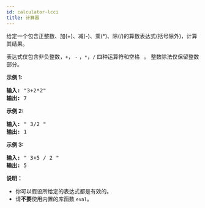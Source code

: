 ```yaml
---
id: calculator-lcci
title: 计算器
---
```

给定一个包含正整数、加(+)、减(-)、乘(*)、除(/)的算数表达式(括号除外)，计算其结果。

表达式仅包含非负整数，<code>+</code>， <code>-</code> ，<code>*</code>，<code>/</code> 四种运算符和空格 <code> </code>。 整数除法仅保留整数部分。

**示例 1:**


<pre><strong>输入: </strong>&#34;3+2*2&#34;<br/><strong>输出:</strong> 7<br/></pre>

**示例 2:**


<pre><strong>输入:</strong> &#34; 3/2 &#34;<br/><strong>输出:</strong> 1</pre>

**示例 3:**


<pre><strong>输入:</strong> &#34; 3+5 / 2 &#34;<br/><strong>输出:</strong> 5<br/></pre>

**说明：**


- 你可以假设所给定的表达式都是有效的。
- 请**不要**使用内置的库函数 <code>eval</code>。
